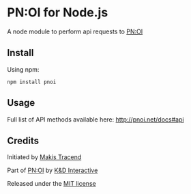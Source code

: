 # PN:OI for Node.js

A node module to perform api requests to [PN:OI](http://pnoi.net/)


## Install

Using npm:
```
npm install pnoi
```


## Usage

Full list of API methods available here: http://pnoi.net/docs#api


## Credits

Initiated by [Makis Tracend](http://github.com/tracend)

Part of [PN:OI](http://pnoi.net/) by [K&D Interactive](http://kdi.co/)

Released under the [MIT license](http://makesites.org/licenses/MIT)
